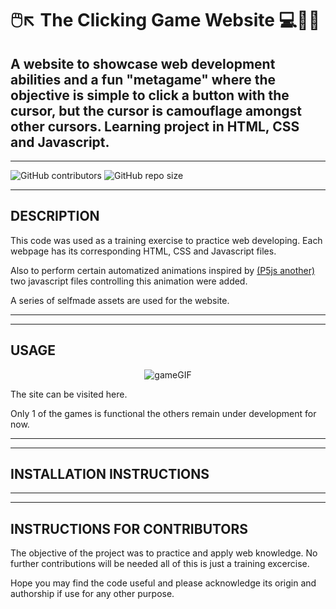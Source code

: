 # 🖱️↖️ __The Clicking Game Website__ 💻👩‍💻
## A website to showcase web development abilities and a fun "metagame" where the objective is simple to click a button with the cursor, but the cursor is camouflage amongst other cursors.  Learning project in HTML, CSS and Javascript.
___

![GitHub contributors](https://img.shields.io/github/contributors/DRBondyaleJuez/TheClickingGame)
![GitHub repo size](https://img.shields.io/github/repo-size/DRBondyaleJuez/TheClickingGame)
___

## __DESCRIPTION__
This code was used as a training exercise to practice web developing. 
Each webpage has its corresponding HTML, CSS and Javascript files.

Also to perform certain automatized animations inspired by [(P5js another)](https://p5js.org/es/) two javascript files controlling this animation were added.

A series of selfmade assets are used for the website.

</div>

___
___

## __USAGE__

<div style="text-align: center;">

![gameGIF](https://github.com/DRBondyaleJuez/TheClickingGame/assets/98281752/95a45073-9cb3-4ac3-ad7f-ccd639532d39)

</div>

The site can be visited here.

Only 1 of the games is functional the others remain under development for now.

___
___

## __INSTALLATION INSTRUCTIONS__

___
___
## __INSTRUCTIONS FOR CONTRIBUTORS__
The objective of the project was to practice and apply web knowledge. No further contributions will be needed all of this is just a training excercise.

Hope you may find the code useful and please acknowledge its origin and authorship if use for any other purpose.





